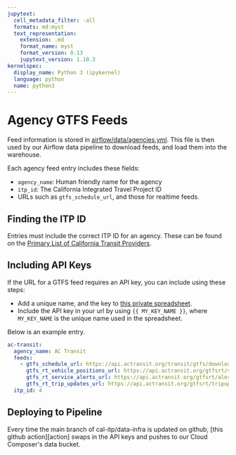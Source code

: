 ```yaml
---
jupytext:
  cell_metadata_filter: -all
  formats: md:myst
  text_representation:
    extension: .md
    format_name: myst
    format_version: 0.13
    jupytext_version: 1.10.3
kernelspec:
  display_name: Python 3 (ipykernel)
  language: python
  name: python3
---
```


# Agency GTFS Feeds

Feed information is stored in [airflow/data/agencies.yml](https://github.com/cal-itp/data-infra/blob/main/airflow/data/agencies.yml).
This file is then used by our Airflow data pipeline to download feeds, and load them into the warehouse.

Each agency feed entry includes these fields:

* `agency_name`: Human friendly name for the agency
* `itp_id`: The California Integrated Travel Project ID
* URLs such as `gtfs_schedule_url`, and those for realtime feeds.

## Finding the ITP ID

Entries must include the correct ITP ID for an agency.
These can be found on the [Primary List of California Transit Providers](https://docs.google.com/spreadsheets/d/105oar4q_Z3yihDeUlP-VnYpJ0N9Mfs7-q4TnribqYLU/edit?usp=sharing).

## Including API Keys

If the URL for a GTFS feed requires an API key, you can include using these steps:

* Add a unique name, and the key to [this private spreadsheet](https://docs.google.com/spreadsheets/d/1Fp7sesSMS6VOIndTLTKcyyN2qHj6najKAaN-I9_3SFo/edit?usp=sharing).
* Include the API key in your url by using `{{ MY_KEY_NAME }}`, where `MY_KEY_NAME`
  is the unique name used in the spreadsheet.

Below is an example entry.

```yaml
ac-transit:
  agency_name: AC Transit
  feeds:
    - gtfs_schedule_url: https://api.actransit.org/transit/gtfs/download?token={{ AC_TRANSIT_API_KEY }}
      gtfs_rt_vehicle_positions_url: https://api.actransit.org/gtfsrt/vehicles?token={{ AC_TRANSIT_API_KEY }}
      gtfs_rt_service_alerts_url: https://api.actransit.org/gtfsrt/alerts?token={{ AC_TRANSIT_API_KEY }}
      gtfs_rt_trip_updates_url: https://api.actransit.org/gtfsrt/tripupdates?token={{ AC_TRANSIT_API_KEY }}
  itp_id: 4
```

## Deploying to Pipeline

Every time the main branch of cal-itp/data-infra is updated on github,
[this github action][action] swaps in the API keys and pushes to our Cloud Composer's data bucket.

['action']: (https://github.com/cal-itp/data-infra/blob/main/.github/workflows/update_gcloud_requirements.yml)
